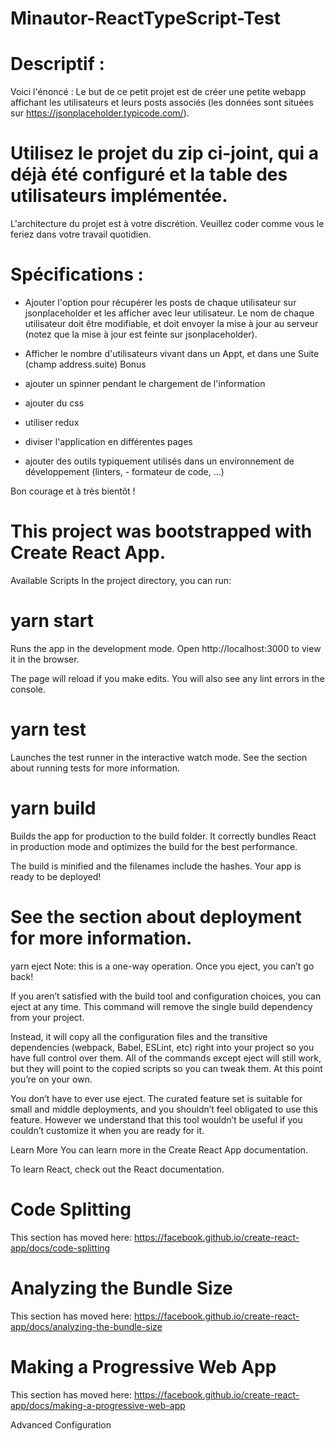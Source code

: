 # Minautor-ReactTypeScript-Test

# Descriptif :

Voici l'énoncé : Le but de ce petit projet est de créer une petite webapp affichant les utilisateurs et leurs posts associés (les données sont situées sur https://jsonplaceholder.typicode.com/).

# Utilisez le projet du zip ci-joint, qui a déjà été configuré et la table des utilisateurs implémentée.
L'architecture du projet est à votre discrétion. Veuillez coder comme vous le feriez dans votre travail quotidien.

# Spécifications :
- Ajouter l'option pour récupérer les posts de chaque utilisateur sur jsonplaceholder et les afficher avec leur utilisateur.
Le nom de chaque utilisateur doit être modifiable, et doit envoyer la mise à jour au serveur (notez que la mise à jour est feinte sur jsonplaceholder). 
- Afficher le nombre d'utilisateurs vivant dans un Appt, et dans une Suite (champ address.suite)
Bonus 
- ajouter un spinner pendant le chargement de l'information

- ajouter du css
- utiliser redux
- diviser l'application en différentes pages
- ajouter des outils typiquement utilisés dans un environnement de développement (linters, - formateur de code, ...)

Bon courage et à très bientôt !

# This project was bootstrapped with Create React App.
Available Scripts
In the project directory, you can run:

# yarn start
Runs the app in the development mode.
Open http://localhost:3000 to view it in the browser.

The page will reload if you make edits.
You will also see any lint errors in the console.

# yarn test
Launches the test runner in the interactive watch mode.
See the section about running tests for more information.

# yarn build
Builds the app for production to the build folder.
It correctly bundles React in production mode and optimizes the build for the best performance.

The build is minified and the filenames include the hashes.
Your app is ready to be deployed!

# See the section about deployment for more information.

yarn eject
Note: this is a one-way operation. Once you eject, you can’t go back!

If you aren’t satisfied with the build tool and configuration choices, you can eject at any time. This command will remove the single build dependency from your project.

Instead, it will copy all the configuration files and the transitive dependencies (webpack, Babel, ESLint, etc) right into your project so you have full control over them. All of the commands except eject will still work, but they will point to the copied scripts so you can tweak them. At this point you’re on your own.

You don’t have to ever use eject. The curated feature set is suitable for small and middle deployments, and you shouldn’t feel obligated to use this feature. However we understand that this tool wouldn’t be useful if you couldn’t customize it when you are ready for it.

Learn More
You can learn more in the Create React App documentation.

To learn React, check out the React documentation.

# Code Splitting
This section has moved here: https://facebook.github.io/create-react-app/docs/code-splitting

# Analyzing the Bundle Size
This section has moved here: https://facebook.github.io/create-react-app/docs/analyzing-the-bundle-size

# Making a Progressive Web App
This section has moved here: https://facebook.github.io/create-react-app/docs/making-a-progressive-web-app

Advanced Configuration